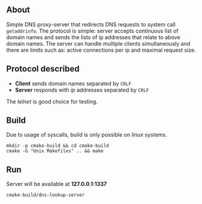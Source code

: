 ## About
Simple DNS proxy-server that redirects DNS requests to system call `getaddrinfo`. The protocol is simple: server accepts continuous list of domain names and sends the lists of ip addresses that relate to above domain names. The server can handle multiple clients simultaneously and there are limits such as: active connections per ip and maximal request size.

## Protocol described
 - __Client__ sends domain names separated by `CRLF`
 - __Server__ responds with _ip_ addresses separated by `CRLF`

The _telnet_ is good choice for testing.
 
## Build
Due to usage of syscalls, build is only possible on _linux_ systems.
```shell-script
mkdir -p cmake-build && cd cmake-build
cmake -G "Unix Makefiles" .. && make
```

## Run
Server will be available at __127.0.0.1:1337__
```shell-script
cmake-build/dns-lookup-server
```
